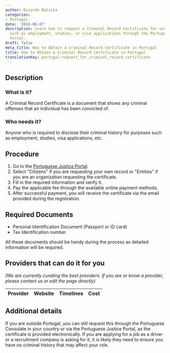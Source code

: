 ```yaml
---
author: Ricardo Batista
categories:
- Portugal
date: '2024-06-07'
description: Learn how to request a Criminal Record Certificate for various needs
  such as employment, studies, or visa applications through the Portuguese Justice
  Portal.
draft: false
meta_title: How to Obtain a Criminal Record Certificate in Portugal
title: How to Obtain a Criminal Record Certificate in Portugal
translationKey: portugal-request_for_criminal_record_certificate
---
```


## Description
### What is it?
A Criminal Record Certificate is a document that shows any criminal offenses that an individual has been convicted of.

### Who needs it?
Anyone who is required to disclose their criminal history for purposes such as employment, studies, visa applications, etc.

## Procedure
1. Go to the [Portuguese Justice Portal](https://justica.gov.pt/Registos/Criminal/Registo-Criminal).
2. Select "Citizens" if you are requesting your own record or "Entities" if you are an organization requesting the certificate.
3. Fill in the required information and verify it.
4. Pay the applicable fee through the available online payment methods.
5. After successful payment, you will receive the certificate via the email provided during the registration.
   
## Required Documents
- Personal Identification Document (Passport or ID card)
- Tax Identification number

All these documents should be handy during the process as detailed information will be required.

## Providers that can do it for you

_(We are currently curating the best providers. If you are or know a provider, please contact us or edit the page directly)_

| Provider        |     Website     |     Timelines    |       Cost      |
| --------------- | --------------- |  :-------------: | :-------------: |

## Additional details
If you are outside Portugal, you can still request this through the Portuguese Consulate in your country or via the Portuguese Justice Portal, as the certificate is provided electronically. If you are applying for a job as a driver or a recruitment company is asking for it, it is likely they need to ensure you have no criminal history that may affect your role.